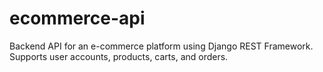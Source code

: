 # ecommerce-api
Backend API for an e-commerce platform using Django REST Framework. Supports user accounts, products, carts, and orders.
